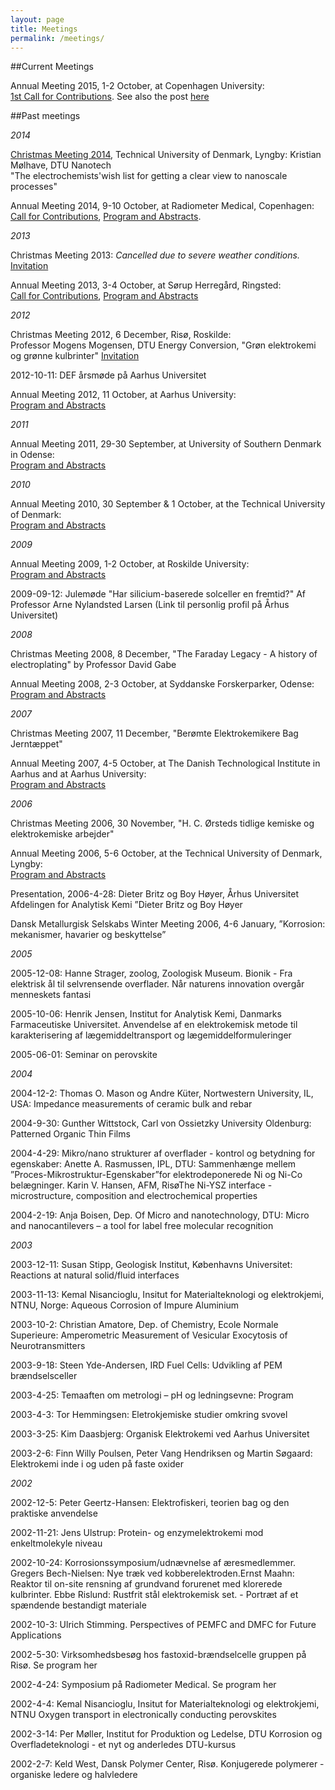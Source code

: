 ```yaml
---
layout: page
title: Meetings
permalink: /meetings/
---
```

##Current Meetings

Annual Meeting 2015, 1-2 October, at Copenhagen University:  
[1st Call for Contributions](/def-website/files/First_Announcement_DEF_Annual_Meeting_2015_KU.pdf). See also the post [here](/def-website/First-Announcement)

##Past meetings

*2014*

[Christmas Meeting 2014](/def-website/files/Invitation_DEF_ChristmasMeeting_2014.pdf), Technical University of Denmark, Lyngby: Kristian Mølhave, DTU Nanotech  
"The electrochemists'wish list for getting a clear view to nanoscale processes"

Annual Meeting 2014, 9-10 October, at Radiometer Medical, Copenhagen:  
[Call for Contributions](/def-website/files/SecondAnnouncement_DEF_AnnualMeeting_2014.pdf),
[Program and Abstracts](/def-website/files/Program_Abstracts_AnnualMeeting_2014.pdf).

*2013*

Christmas Meeting 2013: *Cancelled due to severe weather conditions.*  
[Invitation](/def-website/files/Invitation_DEF_ChristmasMeeting_2013.pdf)

Annual Meeting 2013, 3-4 October, at Sørup Herregård, Ringsted:  
[Call for Contributions](/def-website/files/), [Program and Abstracts](/def-website/files/Program_Abstracts_AnnualMeeting_2013.pdf)

*2012*

Christmas Meeting 2012, 6 December, Risø, Roskilde:  
Professor Mogens Mogensen, DTU Energy Conversion, "Grøn elektrokemi og grønne kulbrinter"
[Invitation](/def-website/files/def-website/files/Invitation_DEF_ChristmasMeeting_2012.pdf)

2012-10-11: DEF årsmøde på Aarhus Universitet

Annual Meeting 2012, 11 October, at Aarhus University:  
[Program and Abstracts](/def-website/files/Program_Abstracts_AnnualMeeting_2012.pdf)

*2011*

Annual Meeting 2011, 29-30 September, at University of Southern Denmark in Odense:  
[Program and Abstracts](/def-website/files/Program_Abstracts_AnnualMeeting_2011.pdf)

*2010*

Annual Meeting 2010, 30 September & 1 October, at the Technical University of Denmark:  
[Program and Abstracts](/def-website/files/Program_Abstracts_AnnualMeeting_2010.pdf)

*2009*

Annual Meeting 2009, 1-2 October, at Roskilde University:  
[Program and Abstracts](/def-website/files/Program_Abstracts_AnnualMeeting_2009.pdf)

2009-09-12: Julemøde "Har silicium-baserede solceller en fremtid?" Af Professor Arne Nylandsted Larsen (Link til personlig profil på Århus Universitet)

*2008*

Christmas Meeting 2008, 8 December, "The Faraday Legacy - A history of electroplating" by Professor David Gabe

Annual Meeting 2008, 2-3 October, at Syddanske Forskerparker, Odense:  
[Program and Abstracts](/def-website/files/Program_Abstracts_AnnualMeeting_2008.pdf)

*2007*

Christmas Meeting 2007, 11 December, "Berømte Elektrokemikere Bag Jerntæppet"

Annual Meeting 2007, 4-5 October, at The Danish Technological Institute in Aarhus and at Aarhus University:  
[Program and Abstracts](/def-website/files/Program_Abstracts_AnnualMeeting_2007.pdf)

*2006*

Christmas Meeting 2006, 30 November, "H. C. Ørsteds tidlige kemiske og elektrokemiske arbejder"

Annual Meeting 2006, 5-6 October, at the Technical University of Denmark, Lyngby:  
[Program and Abstracts](/def-website/files/Program_Abstracts_AnnualMeeting_2006.pdf)

Presentation, 2006-4-28: Dieter Britz og Boy Høyer, Århus Universitet Afdelingen for Analytisk Kemi ”Dieter Britz og Boy Høyer

Dansk Metallurgisk Selskabs Winter Meeting 2006, 4-6 January, ”Korrosion: mekanismer, havarier og beskyttelse”

*2005*

2005-12-08: Hanne Strager, zoolog, Zoologisk Museum. Bionik - Fra elektrisk ål til selvrensende overflader. Når naturens innovation overgår menneskets fantasi

2005-10-06: Henrik Jensen, Institut for Analytisk Kemi, Danmarks Farmaceutiske Universitet. Anvendelse af en elektrokemisk metode til karakterisering af lægemiddeltransport og lægemiddelformuleringer

2005-06-01: Seminar on perovskite

*2004*

2004-12-2: Thomas O. Mason og Andre Küter, Nortwestern University, IL, USA: Impedance measurements of ceramic bulk and rebar

2004-9-30: Gunther Wittstock, Carl von Ossietzky University Oldenburg: Patterned Organic Thin Films

2004-4-29: Mikro/nano strukturer af overflader - kontrol og betydning for egenskaber: Anette A. Rasmussen, IPL, DTU: Sammenhænge mellem ”Proces-Mikrostruktur-Egenskaber”for elektrodeponerede Ni og Ni-Co belægninger. Karin V. Hansen, AFM, RisøThe Ni-YSZ interface - microstructure, composition and electrochemical properties

2004-2-19: Anja Boisen, Dep. Of Micro and nanotechnology, DTU: Micro and nanocantilevers – a tool for label free molecular recognition

*2003*

2003-12-11: Susan Stipp, Geologisk Institut, Københavns Universitet: Reactions at natural solid/fluid interfaces

2003-11-13: Kemal Nisancioglu, Insitut for Materialteknologi og elektrokjemi, NTNU, Norge: Aqueous Corrosion of Impure Aluminium

2003-10-2: Christian Amatore, Dep. of Chemistry, Ecole Normale Superieure: Amperometric Measurement of Vesicular Exocytosis of Neurotransmitters

2003-9-18: Steen Yde-Andersen, IRD Fuel Cells: Udvikling af PEM brændselsceller

2003-4-25: Temaaften om metrologi – pH og ledningsevne: Program

2003-4-3: Tor Hemmingsen: Eletrokjemiske studier omkring svovel

2003-3-25: Kim Daasbjerg: Organisk Elektrokemi ved Aarhus Universitet

2003-2-6: Finn Willy Poulsen, Peter Vang Hendriksen og Martin Søgaard: Elektrokemi inde i og uden på faste oxider

*2002*

2002-12-5: Peter Geertz-Hansen: Elektrofiskeri, teorien bag og den praktiske anvendelse

2002-11-21: Jens Ulstrup: Protein- og enzymelektrokemi mod enkeltmolekyle niveau

2002-10-24: Korrosionssymposium/udnævnelse af æresmedlemmer. Gregers Bech-Nielsen: Nye træk ved kobberelektroden.Ernst Maahn: Reaktor til on-site rensning af grundvand forurenet med klorerede kulbrinter. Ebbe Rislund: Rustfrit stål elektrokemisk set. - Portræt af et spændende bestandigt materiale

2002-10-3: Ulrich Stimming. Perspectives of PEMFC and DMFC for Future Applications

2002-5-30: Virksomhedsbesøg hos fastoxid-brændselcelle gruppen på Risø. Se program her

2002-4-24: Symposium på Radiometer Medical. Se program her

2002-4-4: Kemal Nisancioglu, Insitut for Materialteknologi og elektrokjemi, NTNU Oxygen transport in electronically conducting perovskites

2002-3-14: Per Møller, Institut for Produktion og Ledelse, DTU Korrosion og Overfladeteknologi - et nyt og anderledes DTU-kursus

2002-2-7: Keld West, Dansk Polymer Center, Risø. Konjugerede polymerer - organiske ledere og halvledere
